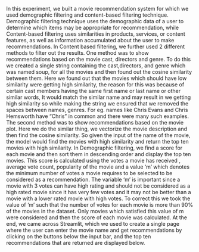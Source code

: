 In this experiment, we built a movie recommendation system for which we used demographic filtering and content-based filtering technique. Demographic filtering technique uses the demographic data of a user to determine which items may be appropriate for recommendation, while Content-based filtering uses similarities in products, services, or content features, as well as information accumulated about the user to make recommendations. In Content based filtering, we further used 2 different methods to filter out the results. One method was to show recommendations based on the movie cast, directors and genre. To do this we created a single string containing the cast,directors, and genre which was named soup, for all the movies and then found out the cosine similarity between them. Here we found out that the movies which should have low similarity were getting high similarity, the reason for this was because of certain cast members having the same first name or last name or other similar words, It would match the similar name and may result in we getting high similarity so while making the string we ensured that we removed the spaces between names, genres. For eg. names like Chris Evans and Chris Hemsworth have “Chris” in common and there were many such examples. The second method was to show recommendations based on the movie plot. Here we do the similar thing, we vectorize the movie description and then find the cosine similarity. So given the input of the name of the movie, the model would find the movies with high similarity and return the top ten movies with high similarity. In Demographic filtering, we find a score for each movie and then sort them in descending order and display the top ten movies. This score is calculated using the votes a movie has received , average vote count, popularity of the movie and a value ‘m’ which denotes the minimum number of votes a movie requires to be selected to be considered as a recommendation. The variable ‘m’ is important since a movie with 3 votes can have high rating and should not be considered as a high rated movie since it has very few votes and it may not be better than a movie with a lower rated movie with high votes. To correct this we took the value of ‘m’ such that the number of votes for each movie is more than 90% of the movies in the dataset. Only movies which satisfied this value of m were considered and then the score of each movie was calculated. At the end, we came across Streamlit, which we used to create a single page where the user can enter the movie name and get recommendations by clicking on the buttons below the input bar, and the top ten recommendations that are returned are displayed below.